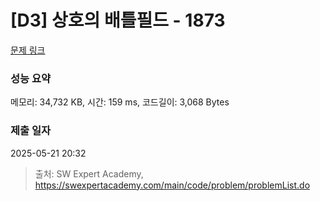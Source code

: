 # [D3] 상호의 배틀필드 - 1873 

[문제 링크](https://swexpertacademy.com/main/code/problem/problemDetail.do?contestProbId=AV5LyE7KD2ADFAXc) 

### 성능 요약

메모리: 34,732 KB, 시간: 159 ms, 코드길이: 3,068 Bytes

### 제출 일자

2025-05-21 20:32



> 출처: SW Expert Academy, https://swexpertacademy.com/main/code/problem/problemList.do